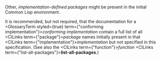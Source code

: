  



Other, *implementation-defined packages* might be present in the initial Common Lisp environment. 



It is recommended, but not required, that the documentation for a <GlossaryTerm styled={true} term={"conforming implementation"}><i>conforming implementation</i></GlossaryTerm> contain a full list of all <ClLinks  term={"package"}><i>package</i></ClLinks> names initially present in that <ClLinks  term={"implementation"}><i>implementation</i></ClLinks> but not specified in this specification. (See also the <ClLinks  term={"function"}><i>function</i></ClLinks> <ClLinks  term={"list-all-packages"}><b>list-all-packages</b></ClLinks>.) 







 



 



